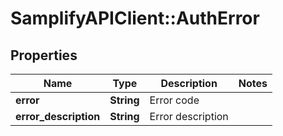 # SamplifyAPIClient::AuthError

## Properties
Name | Type | Description | Notes
------------ | ------------- | ------------- | -------------
**error** | **String** | Error code | 
**error_description** | **String** | Error description | 


